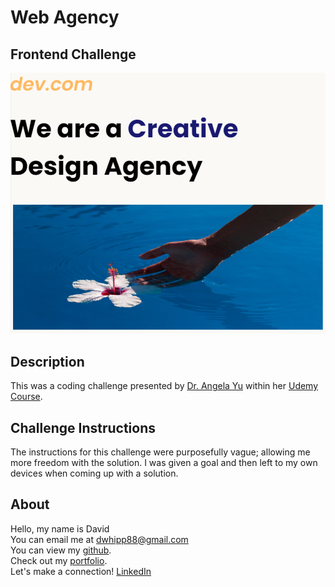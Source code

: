 # Web Agency

## Frontend Challenge

![app image](./assets/images/app-image.png)

## Description

This was a coding challenge presented by [Dr. Angela Yu](https://www.udemy.com/user/4b4368a3-b5c8-4529-aa65-2056ec31f37e/) within her [Udemy Course](https://www.udemy.com/course/the-complete-web-development-bootcamp/).

## Challenge Instructions

The instructions for this challenge were purposefully vague; allowing me more freedom with the solution. I was given a goal and then left to my own devices when coming up with a solution.

## About

Hello, my name is David  
You can email me at [dwhipp88@gmail.com](mailto:dwhipp88@gmail.com)  
You can view my [github](https://github.com/D-Whipp).  
Check out my [portfolio](https://splendid-ganache-f82581.netlify.app/).  
Let's make a connection! [LinkedIn](https://www.linkedin.com/in/david-w-079841213/)
